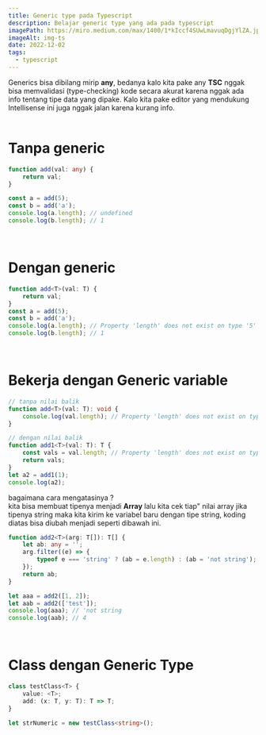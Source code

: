 ```yaml
---
title: Generic type pada Typescript
description: Belajar generic type yang ada pada typescript
imagePath: https://miro.medium.com/max/1400/1*kIccf4SUwLmavuqDgjYlZA.jpeg
imageAlt: img-ts
date: 2022-12-02
tags:
  - typescript
---
```


Generics bisa dibilang mirip **any**, bedanya kalo kita pake any **TSC** nggak bisa memvalidasi
(type-checking) kode secara akurat karena nggak ada info tentang tipe data yang dipake.
Kalo kita pake editor yang mendukung Intellisense ini juga nggak jalan karena kurang info.
<br><br>

# Tanpa generic

```ts
function add(val: any) {
	return val;
}

const a = add(5);
const b = add('a');
console.log(a.length); // undefined
console.log(b.length); // 1
```

<br>

# Dengan generic

```ts
function add<T>(val: T) {
	return val;
}
const a = add(5);
const b = add('a');
console.log(a.length); // Property 'length' does not exist on type '5'
console.log(b.length); // 1
```

<br>

# Bekerja dengan Generic variable

```ts
// tanpa nilai balik
function add<T>(val: T): void {
	console.log(val.length); // Property 'length' does not exist on type 'T'.
}

// dengan nilai balik
function add1<T>(val: T): T {
	const vals = val.length; // Property 'length' does not exist on type 'T'.
	return vals;
}
let a2 = add1(1);
console.log(a2);
```

bagaimana cara mengatasinya ? <br>
kita bisa membuat tipenya menjadi **Array** lalu kita cek tiap" nilai array jika tipenya string maka kita kirim ke variabel baru dengan tipe string, koding diatas bisa diubah menjadi seperti dibawah ini.

```ts
function add2<T>(arg: T[]): T[] {
	let ab: any = '';
	arg.filter((e) => {
		typeof e === 'string' ? (ab = e.length) : (ab = 'not string');
	});
	return ab;
}

let aaa = add2([1, 2]);
let aab = add2(['test']);
console.log(aaa); // 'not string
console.log(aab); // 4
```

<br>

# Class dengan Generic Type

```ts
class testClass<T> {
    value: <T>;
    add: (x: T, y: T): T => T;
}

let strNumeric = new testClass<string>();

```
